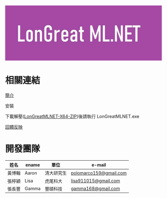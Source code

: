 ![Logo](LMLNET.jpg)

# 相關連結

[簡介](/CHT/Introduction.pdf)

安裝

下載解壓([LonGreatMLNET-X64-ZIP](/LonGreatMLNET-X64-ZIP))後請執行 LonGreatMLNET.exe

[回饋反映](http://fb.longreat.net)

# 開發團隊

| 姓名  | ename  | 單位 |  e-mail |
| -------|------ | -------|------ |
| 黃博翰 | Aaron | 清大研究生 | [polomarco159@gmail.com](polomarco159@gmail.com)  |
| 張楟穎 | Lisa | 虎尾科大   | [lisa911015@gmail.com](lisa911015@gmail.com)  |
| 張長豐 | Gamma | 豐碩科技   | [gamma168@gmail.com](gamma168@gmail.com)  |
